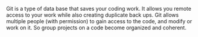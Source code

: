 Git is a type of data base that saves your coding work. It allows you remote access to your work while also creating duplicate back 
ups. Git allows multiple people (with permission) to gain access to the code, and modify or work on it. So group projects on a code
become organized and coherent.
